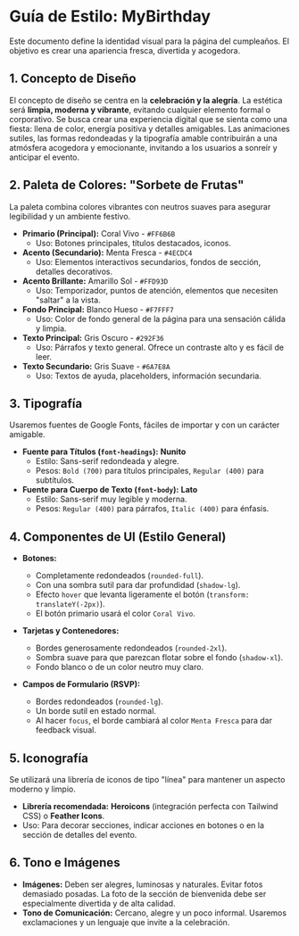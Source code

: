 # Guía de Estilo: MyBirthday

Este documento define la identidad visual para la página del cumpleaños. El objetivo es crear una apariencia fresca, divertida y acogedora.

## 1. Concepto de Diseño

El concepto de diseño se centra en la **celebración y la alegría**. La estética será **limpia, moderna y vibrante**, evitando cualquier elemento formal o corporativo. Se busca crear una experiencia digital que se sienta como una fiesta: llena de color, energía positiva y detalles amigables. Las animaciones sutiles, las formas redondeadas y la tipografía amable contribuirán a una atmósfera acogedora y emocionante, invitando a los usuarios a sonreír y anticipar el evento.

## 2. Paleta de Colores: "Sorbete de Frutas"

La paleta combina colores vibrantes con neutros suaves para asegurar legibilidad y un ambiente festivo.

- **Primario (Principal):** Coral Vivo - `#FF6B6B`
  - Uso: Botones principales, títulos destacados, iconos.
- **Acento (Secundario):** Menta Fresca - `#4ECDC4`
  - Uso: Elementos interactivos secundarios, fondos de sección, detalles decorativos.
- **Acento Brillante:** Amarillo Sol - `#FFD93D`
  - Uso: Temporizador, puntos de atención, elementos que necesiten "saltar" a la vista.
- **Fondo Principal:** Blanco Hueso - `#F7FFF7`
  - Uso: Color de fondo general de la página para una sensación cálida y limpia.
- **Texto Principal:** Gris Oscuro - `#292F36`
  - Uso: Párrafos y texto general. Ofrece un contraste alto y es fácil de leer.
- **Texto Secundario:** Gris Suave - `#6A7E8A`
  - Uso: Textos de ayuda, placeholders, información secundaria.

## 3. Tipografía

Usaremos fuentes de Google Fonts, fáciles de importar y con un carácter amigable.

- **Fuente para Títulos (`font-headings`):** **Nunito**
  - Estilo: Sans-serif redondeada y alegre.
  - Pesos: `Bold (700)` para títulos principales, `Regular (400)` para subtítulos.
- **Fuente para Cuerpo de Texto (`font-body`):** **Lato**
  - Estilo: Sans-serif muy legible y moderna.
  - Pesos: `Regular (400)` para párrafos, `Italic (400)` para énfasis.

## 4. Componentes de UI (Estilo General)

- **Botones:**
  - Completamente redondeados (`rounded-full`).
  - Con una sombra sutil para dar profundidad (`shadow-lg`).
  - Efecto `hover` que levanta ligeramente el botón (`transform: translateY(-2px)`).
  - El botón primario usará el color `Coral Vivo`.

- **Tarjetas y Contenedores:**
  - Bordes generosamente redondeados (`rounded-2xl`).
  - Sombra suave para que parezcan flotar sobre el fondo (`shadow-xl`).
  - Fondo blanco o de un color neutro muy claro.

- **Campos de Formulario (RSVP):**
  - Bordes redondeados (`rounded-lg`).
  - Un borde sutil en estado normal.
  - Al hacer `focus`, el borde cambiará al color `Menta Fresca` para dar feedback visual.

## 5. Iconografía

Se utilizará una librería de iconos de tipo "línea" para mantener un aspecto moderno y limpio.
- **Librería recomendada:** **Heroicons** (integración perfecta con Tailwind CSS) o **Feather Icons**.
- Uso: Para decorar secciones, indicar acciones en botones o en la sección de detalles del evento.

## 6. Tono e Imágenes

- **Imágenes:** Deben ser alegres, luminosas y naturales. Evitar fotos demasiado posadas. La foto de la sección de bienvenida debe ser especialmente divertida y de alta calidad.
- **Tono de Comunicación:** Cercano, alegre y un poco informal. Usaremos exclamaciones y un lenguaje que invite a la celebración.
